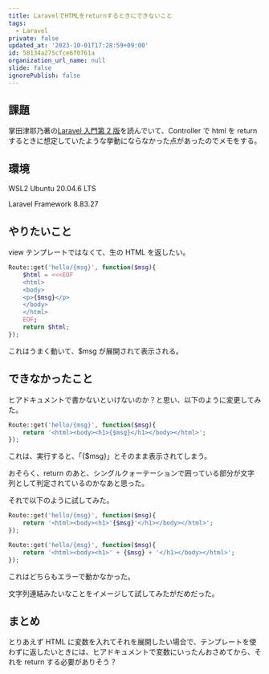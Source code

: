 ```yaml
---
title: LaravelでHTMLをreturnするときにできないこと
tags:
  - Laravel
private: false
updated_at: '2023-10-01T17:28:59+09:00'
id: 58134a275cfce6f0761a
organization_url_name: null
slide: false
ignorePublish: false
---
```


## 課題

掌田津耶乃著の[Laravel 入門第 2 版](https://www.shuwasystem.co.jp/book/9784798060996.html)を読んでいて、Controller で html を return するときに想定していたような挙動にならなかった点があったのでメモをする。

## 環境

WSL2 Ubuntu 20.04.6 LTS

Laravel Framework 8.83.27

## やりたいこと

view テンプレートではなくて、生の HTML を返したい。

```PHP
Route::get('hello/{msg}', function($msg){
    $html = <<<EOF
    <html>
    <body>
    <p>{$msg}</p>
    </body>
    </html>
    EOF;
    return $html;
});
```

これはうまく動いて、$msg が展開されて表示される。

## できなかったこと

ヒアドキュメントで書かないといけないのか？と思い、以下のように変更してみた。

```PHP
Route::get('hello/{msg}', function($msg){
    return '<html><body><h1>{$msg}</h1></body></html>';
});
```

これは、実行すると、「{$msg}」とそのまま表示されてしまう。

おそらく、return のあと、シングルクォーテーションで囲っている部分が文字列として判定されているのかなあと思った。

それで以下のように試してみた。

```PHP
Route::get('hello/{msg}', function($msg){
    return '<html><body><h1>'{$msg}'</h1></body></html>';
});

Route::get('hello/{msg}', function($msg){
    return '<html><body><h1>' + {$msg} + '</h1></body></html>';
});
```

これはどちらもエラーで動かなかった。

文字列連結みたいなことをイメージして試してみたがだめだった。

## まとめ

とりあえず HTML に変数を入れてそれを展開したい場合で、テンプレートを使わずに返したいときには、ヒアドキュメントで変数にいったんおさめてから、それを return する必要がありそう？
